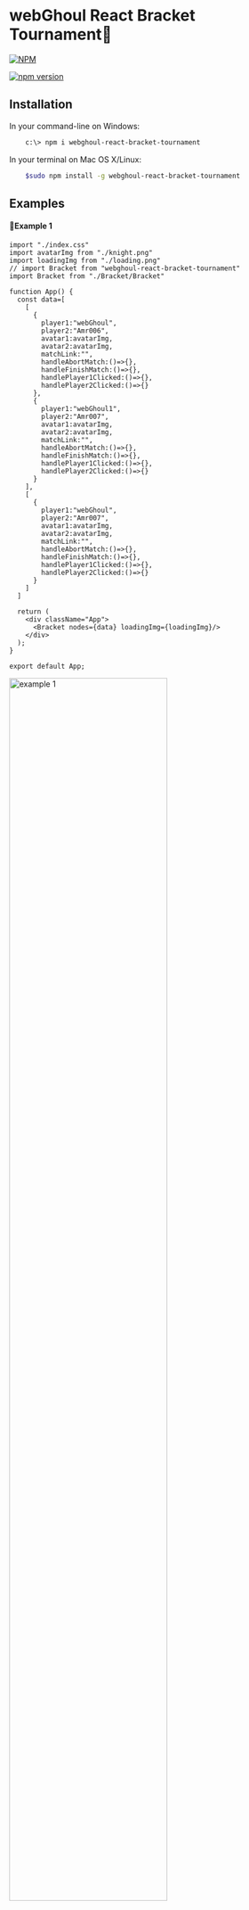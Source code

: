 
# webGhoul React Bracket Tournament💯

[![NPM](https://nodei.co/npm/webghoul-react-bracket-tournament.png)](https://nodei.co/npm/webghoul-react-bracket-tournament/)
<br/>

[![npm version](https://img.shields.io/npm/v/webghoul-react-bracket-tournament.svg?style=flat-square)](https://www.npmjs.com/package/webghoul-react-bracket-tournament)
## Installation

In your command-line on Windows:

```bash
    c:\> npm i webghoul-react-bracket-tournament
```

In your terminal on Mac OS X/Linux:

```bash
    $sudo npm install -g webghoul-react-bracket-tournament
```

## Examples
<h4>📌Example 1</h4>
<p align="center">

```
import "./index.css"
import avatarImg from "./knight.png"
import loadingImg from "./loading.png"
// import Bracket from "webghoul-react-bracket-tournament"
import Bracket from "./Bracket/Bracket"

function App() {
  const data=[
    [
      {
        player1:"webGhoul",
        player2:"Amr006",
        avatar1:avatarImg,
        avatar2:avatarImg,
        matchLink:"",
        handleAbortMatch:()=>{},
        handleFinishMatch:()=>{},
        handlePlayer1Clicked:()=>{},
        handlePlayer2Clicked:()=>{}
      },
      {
        player1:"webGhoul1",
        player2:"Amr007",
        avatar1:avatarImg,
        avatar2:avatarImg,
        matchLink:"",
        handleAbortMatch:()=>{},
        handleFinishMatch:()=>{},
        handlePlayer1Clicked:()=>{},
        handlePlayer2Clicked:()=>{}
      }
    ],
    [
      {
        player1:"webGhoul",
        player2:"Amr007",
        avatar1:avatarImg,
        avatar2:avatarImg,
        matchLink:"",
        handleAbortMatch:()=>{},
        handleFinishMatch:()=>{},
        handlePlayer1Clicked:()=>{},
        handlePlayer2Clicked:()=>{}
      }
    ]
  ]

  return (
    <div className="App">
      <Bracket nodes={data} loadingImg={loadingImg}/>
    </div>
  );
}

export default App;
```
<img width="75%" align="center" alt="example 1" src="https://github.com/web-ghoul/webghoul-react-bracket-tournament/assets/84246173/1f8fa894-b11e-4a6f-b5b3-465fce5622bb"/>
</p>
<h4>📌Example 2</h4>
<p align="center">
    
```
import "./index.css"
import avatarImg from "./knight.png"
import loadingImg from "./loading.png"
// import Bracket from "webghoul-react-bracket-tournament"
import Bracket from "./Bracket/Bracket"

function App() {
  const data=[
    [
      {
        player1:"webGhoul",
        player2:"Amr006",
        avatar1:avatarImg,
        avatar2:avatarImg,
        matchLink:"",
        handleAbortMatch:()=>{},
        handleFinishMatch:()=>{},
        handlePlayer1Clicked:()=>{},
        handlePlayer2Clicked:()=>{}
      },
      {
        player1:"webGhoul1",
        player2:"Amr007",
        avatar1:avatarImg,
        avatar2:avatarImg,
        matchLink:"",
        handleAbortMatch:()=>{},
        handleFinishMatch:()=>{},
        handlePlayer1Clicked:()=>{},
        handlePlayer2Clicked:()=>{}
      },
      {
        player1:"webGhoul2",
        player2:"Amr008",
        avatar1:avatarImg,
        avatar2:avatarImg,
        matchLink:"",
        handleAbortMatch:()=>{},
        handleFinishMatch:()=>{},
        handlePlayer1Clicked:()=>{},
        handlePlayer2Clicked:()=>{}
      },
      {
        player1:"webGhoul3",
        player2:"Amr009",
        avatar1:avatarImg,
        avatar2:avatarImg,
        matchLink:"",
        handleAbortMatch:()=>{},
        handleFinishMatch:()=>{},
        handlePlayer1Clicked:()=>{},
        handlePlayer2Clicked:()=>{}
      }
    ]
  ]

  return (
    <div className="App">
      <Bracket nodes={data} loadingImg={loadingImg}/>
    </div>
  );
}

export default App;
```

<img width="75%"   alt="example 2" src="https://github.com/web-ghoul/webghoul-react-bracket-tournament/assets/84246173/2c003820-47e8-4cbb-9570-eb6feb8c2340"/>
</p>
## Contributing!

Cordova is an open source Apache project and contributors are needed to keep this project moving forward. Learn more on
[how to contribute on our website][contribute].

## Reporting Issues

If you find issues with the Cordova CLI, please follow our guidelines for [reporting issues]. Please bear in mind that most of `cordova-cli`'s functionality is implemented in [cordova-lib], so that could be the place to report your issue.
Platform-specific issues should be reported in the relevant repositories, such as [cordova-android] and [cordova-ios].

[Overview of Cordova]: http://cordova.apache.org/docs/en/latest/guide/overview/
[Create your first Cordova app]: http://cordova.apache.org/docs/en/latest/guide/cli/index.html
[Reference docs]: http://cordova.apache.org/docs/en/latest/cordova-cli/index.html
[Supported platforms]: http://cordova.apache.org/docs/en/latest/guide/support/index.html
[Project directory structure]: http://cordova.apache.org/docs/en/latest/cordova-cli/index.html#directory-structure
[Contribute]: http://cordova.apache.org/contribute/
[Reporting issues]: http://cordova.apache.org/contribute/issues.html
[cordova-lib]: https://github.com/apache/cordova-lib
[cordova-android]: https://github.com/apache/cordova-android
[cordova-ios]: https://github.com/apache/cordova-ios
